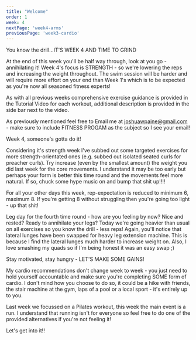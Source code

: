 ```yaml
---
title: "Welcome"
order: 1
week: 4
nextPage: 'week4-arms'
previousPage: 'week3-cardio'
---
```

You know the drill...IT'S WEEK 4 AND TIME TO GRIND 

At the end of this week you'll be half way through, look at you go - annihilating it! Week 4's focus is STRENGTH - so we're lowering the reps and increasing the weight throughout. The swim session will be harder and will require more effort on your end than Week 1's which is to be expected as you're now all seasoned fitness experts!

As with all previous weeks comprehensive exercise guidance is provided in the Tutorial Video for each workout, additional description is provided in the side bar next to the video.

As previously mentioned feel free to Email me at joshuawpaine@gmail.com - make sure to include FITNESS PROGAM as the subject so I see your email!

Week 4, someone's gotta do it!

Considering it's strength week I've subbed out some targeted exercises for more strength-orientated ones (e.g. subbed out isolated seated curls for preacher curls). Try increase (even by the smallest amount) the weight you did last week for the core movements. I understand it may be too early but perhaps your form is better this time round and the movements feel more natural. If so, chuck some hype music on and bump that shit up!!!!

For all your other days this week, rep-expectation is reduced to minimum 6, maximum 8. If you're getting 8 without struggling then you're going too light - up that shit!

Leg day for the fourth time round - how are you feeling by now? Nice and rested? Ready to annihilate your legs? Today we're going heavier than usual on all exercises so you know the drill - less reps! Again, you'll notice that lateral lunges have been swapped for heavy leg extension machine. This is because I find the lateral lunges much harder to increase weight on. Also, I love smashing my quads so if I'm being honest it was an easy swap ;)

Stay motivated, stay hungry - LET'S MAKE SOME GAINS!

My cardio recommendations don't change week to week - you just need to hold yourself accountable and make sure you're completing SOME form of cardio. I don't mind how you choose to do so, it could be a hike with friends, the stair machine at the gym, laps of a pool or a local sport - it's entirely up to you.

Last week we focussed on a Pilates workout, this week the main event is a run. I understand that running isn't for everyone so feel free to do one of the provided alternatives if you're not feeling it! 

Let's get into it!!
